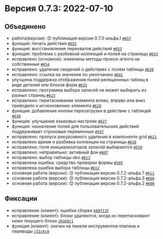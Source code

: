# Версия 0.7.3: 2022-07-10

## Объединено

- работа(версии): 😊 публикация версии 0.7.3-альфа.1 [`#657`](https://github.com/nocobase/nocobase/pull/657)
- функция: печать действия [`#652`](https://github.com/nocobase/nocobase/pull/652)
- функция: восстановление перехватов действий [`#655`](https://github.com/nocobase/nocobase/pull/655)
- функция: проблема с разбивкой коллекций и полей на страницы [`#653`](https://github.com/nocobase/nocobase/pull/653)
- исправлено (основное): изменены методы прокси-агента на собственные [`#654`](https://github.com/nocobase/nocobase/pull/654)
- исправлено: удаление сведений о действиях с полем таблицы [`#638`](https://github.com/nocobase/nocobase/pull/638)
- исправлено: ссылка на значение по умолчанию [`#641`](https://github.com/nocobase/nocobase/pull/641)
- улучшена поддержка отображения полей реляционных таблиц в виде деталей или блоков форм [`#635`](https://github.com/nocobase/nocobase/pull/635)
- исправлено: программа выбора записей не может выбирать из разных страниц [`#623`](https://github.com/nocobase/nocobase/pull/623)
- исправлено: перетаскивание элемента влево, вправо или вниз приводило к исчезновению элемента [`#620`](https://github.com/nocobase/nocobase/pull/620)
- функция: добавление кнопки перезагрузки в действие с таблицей [`#630`](https://github.com/nocobase/nocobase/pull/630)
- функция: улучшение языковых настроек [`#627`](https://github.com/nocobase/nocobase/pull/627)
- функция: назначение полей для пользовательских действий поддерживает строковые переменные [`#597`](https://github.com/nocobase/nocobase/pull/597)
- исправлено: пропуск рекурсивного удаления в компоненте grid [`#621`](https://github.com/nocobase/nocobase/pull/621)
- исправлено время и разбивка коллекции на страницы [`#618`](https://github.com/nocobase/nocobase/pull/618)
- исправлено: поля инициализаторов записей выбираются [`#558`](https://github.com/nocobase/nocobase/pull/558)
- исправлено: неправильно: активный фон [`#607`](https://github.com/nocobase/nocobase/pull/607)
- исправлено: выбор таблицы obo [`#613`](https://github.com/nocobase/nocobase/pull/613)
- исправлена ошибка: средство проверки формы [`#569`](https://github.com/nocobase/nocobase/pull/569)
- исправлена ошибка выбора таблицы [`#612`](https://github.com/nocobase/nocobase/pull/612)
- основная работа (версии): 😊 публикация версии 0.7.2-альфа.7 [`#611`](https://github.com/nocobase/nocobase/pull/611)
- основная работа (версии): 😊 публикация версии 0.7.2-альфа.3 [`#608`](https://github.com/nocobase/nocobase/pull/608)
- основная работа (версии): 😊 публикация версии 0.7.2-альфа.2 [`#606`](https://github.com/nocobase/nocobase/pull/606)

## Фиксации

- исправление (клиент): ошибка сборки [`600f13f`](https://github.com/nocobase/nocobase/commit/600f13f4a06ccfed27df928d7435afa83391c18a)
- исправление (клиент): блоки удаляются, когда их перетаскивают ниже текущего блока [`20ab8c1`](https://github.com/nocobase/nocobase/commit/20ab8c15017d9dbf941bf963ce3023115050edf8)
- функция (клиент): значки на панели инструментов плагина и переводы [`c51c6c0`](https://github.com/nocobase/nocobase/commit/c51c6c097f24417f0ff82d3c5178ec3be1ee7630)
